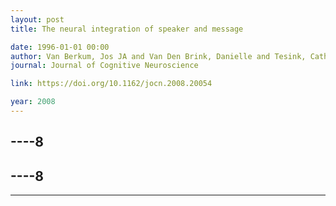 ```yaml
---
layout: post
title: The neural integration of speaker and message

date: 1996-01-01 00:00
author: Van Berkum, Jos JA and Van Den Brink, Danielle and Tesink, Cathelijne MJY and Kos, Miriam and Hagoort, Peter
journal: Journal of Cognitive Neuroscience

link: https://doi.org/10.1162/jocn.2008.20054

year: 2008
---
```

----8
---
----8
---
----